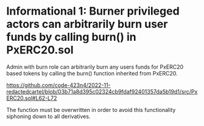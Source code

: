 # Informational 1: Burner privileged actors can arbitrarily burn user funds by calling burn() in PxERC20.sol
Admin with burn role can arbitrarily burn any users funds for PxERC20 based tokens by calling the burn() function inherited from PxERC20.

https://github.com/code-423n4/2022-11-redactedcartel/blob/03b71a8d395c02324cb9fdaf92401357da5b19d1/src/PxERC20.sol#L62-L72

The function must be overwritten in order to avoid this functionality siphoning down to all derivatives.